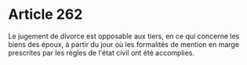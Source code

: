 # Article 262

Le jugement de divorce est opposable aux tiers, en ce qui concerne les biens des époux, à partir du jour où les formalités de mention en marge prescrites par les règles de l'état civil ont été accomplies.